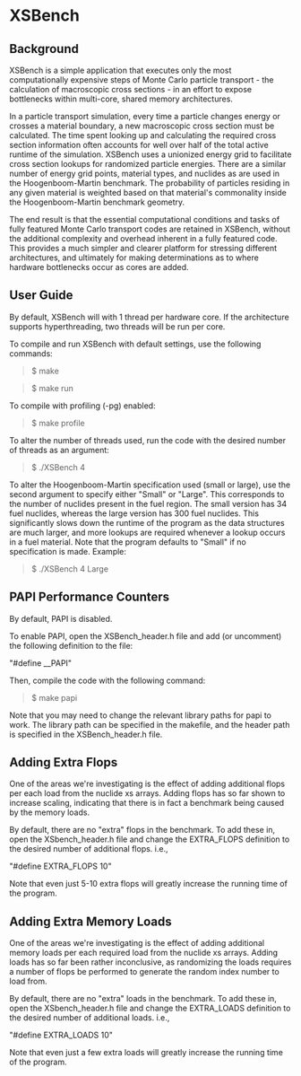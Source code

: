 XSBench
=======

Background
------------------------------------------------------

XSBench is a simple application that executes only the most
computationally expensive steps of Monte Carlo particle transport
\- the calculation of macroscopic cross sections \- in an effort to
expose bottlenecks within multi-core, shared memory architectures.

In a particle transport simulation, every time a particle changes
energy or crosses a material boundary, a new macroscopic cross
section must be calculated. The time spent looking up and calculating
the required cross section information often accounts for well over
half of the total active runtime of the simulation. XSBench uses a
unionized energy grid to facilitate cross section lookups for
randomized particle energies. There are a similar number of energy
grid points, material types, and nuclides as are used in the
Hoogenboom-Martin benchmark. The probability of particles residing
in any given material is weighted based on that material's commonality
inside the Hoogenboom-Martin benchmark geometry.

The end result is that the essential computational conditions and
tasks of fully featured Monte Carlo transport codes are retained
in XSBench, without the additional complexity and overhead inherent
in a fully featured code. This provides a much simpler and clearer
platform for stressing different architectures, and ultimately for
making determinations as to where hardware bottlenecks occur as
cores are added.


User Guide
------------------------------------------------------

By default, XSBench will with 1 thread per hardware core. If the
architecture supports hyperthreading, two threads will be run per
core.

To compile and run XSBench with default settings, use the following
commands:

>$ make

>$ make run

To compile with profiling (-pg) enabled:

>$ make profile

To alter the number of threads used, run the code with the desired
number of threads as an argument:

>$ ./XSBench 4

To alter the Hoogenboom-Martin specification used (small or large),
use the second argument to specify either "Small" or "Large". This
corresponds to the number of nuclides present in the fuel region.
The small version has 34 fuel nuclides, whereas the large version
has 300 fuel nuclides. This significantly slows down the runtime
of the program as the data structures are much larger, and more
lookups are required whenever a lookup occurs in a fuel material.
Note that the program defaults to "Small" if no specification is
made. Example:

>$ ./XSBench 4 Large

PAPI Performance Counters
------------------------------------------------------

By default, PAPI is disabled.

To enable PAPI, open the XSBench_header.h file and add (or uncomment)
the following definition to the file:

"#define __PAPI"

Then, compile the code with the following command:

>$ make papi

Note that you may need to change the relevant library paths for papi
to work. The library path can be specified in the makefile, and the
header path is specified in the XSBench_header.h file.

Adding Extra Flops
------------------------------------------------------

One of the areas we're investigating is the effect of adding additional
flops per each load from the nuclide xs arrays. Adding flops has so far
shown to increase scaling, indicating that there is in fact a benchmark
being caused by the memory loads.

By default, there are no "extra" flops in the benchmark. To add these in,
open the XSbench_header.h file and change the EXTRA_FLOPS definition to
the desired number of additional flops. i.e.,

"#define EXTRA_FLOPS 10"

Note that even just 5-10 extra flops will greatly increase the running
time of the program.

Adding Extra Memory Loads
------------------------------------------------------

One of the areas we're investigating is the effect of adding
additional memory loads per each required load from the nuclide xs
arrays. Adding loads has so far been rather inconclusive, as randomizing
the loads requires a number of flops be performed to generate the random
index number to load from. 

By default, there are no "extra" loads in the benchmark. To add these in,
open the XSbench_header.h file and change the EXTRA_LOADS definition to
the desired number of additional loads. i.e.,

"#define EXTRA_LOADS 10"

Note that even just a few extra loads will greatly increase the running
time of the program.
